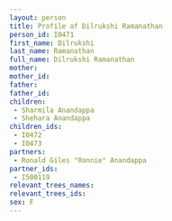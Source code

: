 ```yaml
---
layout: person
title: Profile of Dilrukshi Ramanathan
person_id: I0471
first_name: Dilrukshi
last_name: Ramanathan
full_name: Dilrukshi Ramanathan
mother: 
mother_id: 
father: 
father_id: 
children:
 - Sharmila Anandappa
 - Shehara Anandappa
children_ids:
 - I0472
 - I0473
partners:
 - Ronald Giles "Ronnie" Anandappa
partner_ids:
 - I500119
relevant_trees_names:
relevant_trees_ids:
sex: F
---
```


